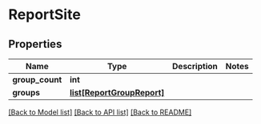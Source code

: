 # ReportSite

## Properties
Name | Type | Description | Notes
------------ | ------------- | ------------- | -------------
**group_count** | **int** |  | 
**groups** | [**list[ReportGroupReport]**](ReportGroupReport.md) |  | 

[[Back to Model list]](../README.md#documentation-for-models) [[Back to API list]](../README.md#documentation-for-api-endpoints) [[Back to README]](../README.md)


